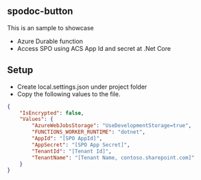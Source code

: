 ## spodoc-button

This is an sample to showcase
* Azure Durable function
* Access SPO using ACS App Id and secret at .Net Core


## Setup
* Create local.settings.json under project folder
* Copy the following values to the file. 
```json
{
    "IsEncrypted": false,
    "Values": {
        "AzureWebJobsStorage": "UseDevelopmentStorage=true",
        "FUNCTIONS_WORKER_RUNTIME": "dotnet",
        "AppId": "[SPO AppId]",
        "AppSecret": "[SPO App Secret]",
        "TenantId": "[Tenant Id]",
        "TenantName": "[Tenant Name, contoso.sharepoint.com]"
    }
}
```


